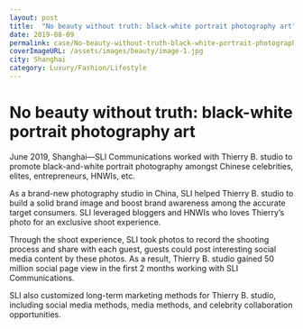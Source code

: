 ```yaml
---
layout: post
title:  "No beauty without truth: black-white portrait photography art"
date: 2019-08-09
permalink: case/No-beauty-without-truth-black-white-portrait-photography-art
coverImageURL: /assets/images/beauty/image-1.jpg
city: Shanghai
category: Luxury/Fashion/Lifestyle
---
```

<h1>No beauty without truth: black-white portrait photography art</h1>
<div class='carousel'>
  <div class='item'><div style="background: url('../assets/images/beauty/image-1.jpg');background-size: contain;background-repeat: no-repeat;background-position: center;"></div></div>
  <div class='item'><div style="background: url('../assets/images/beauty/image-2.jpg');background-size: contain;background-repeat: no-repeat;background-position: center;"></div></div>
  <div class='item'><div style="background: url('../assets/images/beauty/image-3.jpg');background-size: contain;background-repeat: no-repeat;background-position: center;"></div></div>
  <div class='item'><div style="background: url('../assets/images/beauty/image-4.jpg');background-size: contain;background-repeat: no-repeat;background-position: center;"></div></div>
  <div class='item'><div style="background: url('../assets/images/beauty/image-5.jpg');background-size: contain;background-repeat: no-repeat;background-position: center;"></div></div>
  <div class='item'><div style="background: url('../assets/images/beauty/image-6.jpg');background-size: contain;background-repeat: no-repeat;background-position: center;"></div></div>
  <div class='item'><div style="background: url('../assets/images/beauty/image-7.jpg');background-size: contain;background-repeat: no-repeat;background-position: center;"></div></div>
  <div class='item'><div style="background: url('../assets/images/beauty/image-8.jpg');background-size: contain;background-repeat: no-repeat;background-position: center;"></div></div>
  <div class='item'><div style="background: url('../assets/images/beauty/image-9.jpg');background-size: contain;background-repeat: no-repeat;background-position: center;"></div></div>
</div>
<p>
June 2019, Shanghai—SLI Communications worked with Thierry B. studio to promote black-and-white portrait photography amongst Chinese celebrities, elites, entrepreneurs, HNWIs, etc. 
</p>
<p>
As a brand-new photography studio in China, SLI helped Thierry B. studio to build a solid brand image and boost brand awareness among the accurate target consumers. SLI leveraged bloggers and HNWIs who loves Thierry’s photo for an exclusive shoot experience. 
</p>
<p>
Through the shoot experience, SLI took photos to record the shooting process and share with each guest, guests could post interesting social media content by these photos. As a result, Thierry B. studio gained 50 million social page view in the first 2 months working with SLI Communications.  
</p>
<p>
SLI also customized long-term marketing methods for Thierry B. studio, including social media methods, media methods, and celebrity collaboration opportunities.
</p>
